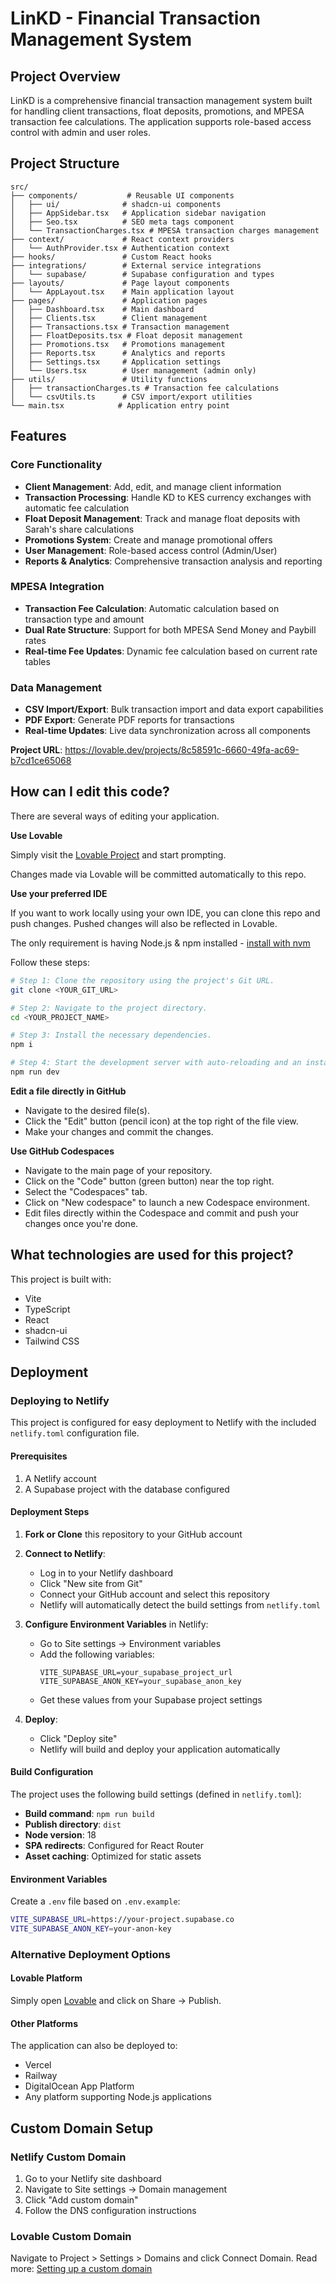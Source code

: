 # LinKD - Financial Transaction Management System

## Project Overview

LinKD is a comprehensive financial transaction management system built for handling client transactions, float deposits, promotions, and MPESA transaction fee calculations. The application supports role-based access control with admin and user roles.

## Project Structure

```
src/
├── components/           # Reusable UI components
│   ├── ui/              # shadcn-ui components
│   ├── AppSidebar.tsx   # Application sidebar navigation
│   ├── Seo.tsx          # SEO meta tags component
│   └── TransactionCharges.tsx # MPESA transaction charges management
├── context/             # React context providers
│   └── AuthProvider.tsx # Authentication context
├── hooks/               # Custom React hooks
├── integrations/        # External service integrations
│   └── supabase/        # Supabase configuration and types
├── layouts/             # Page layout components
│   └── AppLayout.tsx    # Main application layout
├── pages/               # Application pages
│   ├── Dashboard.tsx    # Main dashboard
│   ├── Clients.tsx      # Client management
│   ├── Transactions.tsx # Transaction management
│   ├── FloatDeposits.tsx # Float deposit management
│   ├── Promotions.tsx   # Promotions management
│   ├── Reports.tsx      # Analytics and reports
│   ├── Settings.tsx     # Application settings
│   └── Users.tsx        # User management (admin only)
├── utils/               # Utility functions
│   ├── transactionCharges.ts # Transaction fee calculations
│   └── csvUtils.ts      # CSV import/export utilities
└── main.tsx            # Application entry point
```

## Features

### Core Functionality
- **Client Management**: Add, edit, and manage client information
- **Transaction Processing**: Handle KD to KES currency exchanges with automatic fee calculation
- **Float Deposit Management**: Track and manage float deposits with Sarah's share calculations
- **Promotions System**: Create and manage promotional offers
- **User Management**: Role-based access control (Admin/User)
- **Reports & Analytics**: Comprehensive transaction analysis and reporting

### MPESA Integration
- **Transaction Fee Calculation**: Automatic calculation based on transaction type and amount
- **Dual Rate Structure**: Support for both MPESA Send Money and Paybill rates
- **Real-time Fee Updates**: Dynamic fee calculation based on current rate tables

### Data Management
- **CSV Import/Export**: Bulk transaction import and data export capabilities
- **PDF Export**: Generate PDF reports for transactions
- **Real-time Updates**: Live data synchronization across all components

**Project URL**: https://lovable.dev/projects/8c58591c-6660-49fa-ac69-b7cd1ce65068

## How can I edit this code?

There are several ways of editing your application.

**Use Lovable**

Simply visit the [Lovable Project](https://lovable.dev/projects/8c58591c-6660-49fa-ac69-b7cd1ce65068) and start prompting.

Changes made via Lovable will be committed automatically to this repo.

**Use your preferred IDE**

If you want to work locally using your own IDE, you can clone this repo and push changes. Pushed changes will also be reflected in Lovable.

The only requirement is having Node.js & npm installed - [install with nvm](https://github.com/nvm-sh/nvm#installing-and-updating)

Follow these steps:

```sh
# Step 1: Clone the repository using the project's Git URL.
git clone <YOUR_GIT_URL>

# Step 2: Navigate to the project directory.
cd <YOUR_PROJECT_NAME>

# Step 3: Install the necessary dependencies.
npm i

# Step 4: Start the development server with auto-reloading and an instant preview.
npm run dev
```

**Edit a file directly in GitHub**

- Navigate to the desired file(s).
- Click the "Edit" button (pencil icon) at the top right of the file view.
- Make your changes and commit the changes.

**Use GitHub Codespaces**

- Navigate to the main page of your repository.
- Click on the "Code" button (green button) near the top right.
- Select the "Codespaces" tab.
- Click on "New codespace" to launch a new Codespace environment.
- Edit files directly within the Codespace and commit and push your changes once you're done.

## What technologies are used for this project?

This project is built with:

- Vite
- TypeScript
- React
- shadcn-ui
- Tailwind CSS

## Deployment

### Deploying to Netlify

This project is configured for easy deployment to Netlify with the included `netlify.toml` configuration file.

#### Prerequisites
1. A Netlify account
2. A Supabase project with the database configured

#### Deployment Steps

1. **Fork or Clone** this repository to your GitHub account

2. **Connect to Netlify**:
   - Log in to your Netlify dashboard
   - Click "New site from Git"
   - Connect your GitHub account and select this repository
   - Netlify will automatically detect the build settings from `netlify.toml`

3. **Configure Environment Variables** in Netlify:
   - Go to Site settings → Environment variables
   - Add the following variables:
     ```
     VITE_SUPABASE_URL=your_supabase_project_url
     VITE_SUPABASE_ANON_KEY=your_supabase_anon_key
     ```
   - Get these values from your Supabase project settings

4. **Deploy**:
   - Click "Deploy site"
   - Netlify will build and deploy your application automatically

#### Build Configuration

The project uses the following build settings (defined in `netlify.toml`):
- **Build command**: `npm run build`
- **Publish directory**: `dist`
- **Node version**: 18
- **SPA redirects**: Configured for React Router
- **Asset caching**: Optimized for static assets

#### Environment Variables

Create a `.env` file based on `.env.example`:
```bash
VITE_SUPABASE_URL=https://your-project.supabase.co
VITE_SUPABASE_ANON_KEY=your-anon-key
```

### Alternative Deployment Options

#### Lovable Platform
Simply open [Lovable](https://lovable.dev/projects/8c58591c-6660-49fa-ac69-b7cd1ce65068) and click on Share → Publish.

#### Other Platforms
The application can also be deployed to:
- Vercel
- Railway
- DigitalOcean App Platform
- Any platform supporting Node.js applications

## Custom Domain Setup

### Netlify Custom Domain
1. Go to your Netlify site dashboard
2. Navigate to Site settings → Domain management
3. Click "Add custom domain"
4. Follow the DNS configuration instructions

### Lovable Custom Domain
Navigate to Project > Settings > Domains and click Connect Domain.
Read more: [Setting up a custom domain](https://docs.lovable.dev/tips-tricks/custom-domain#step-by-step-guide)
